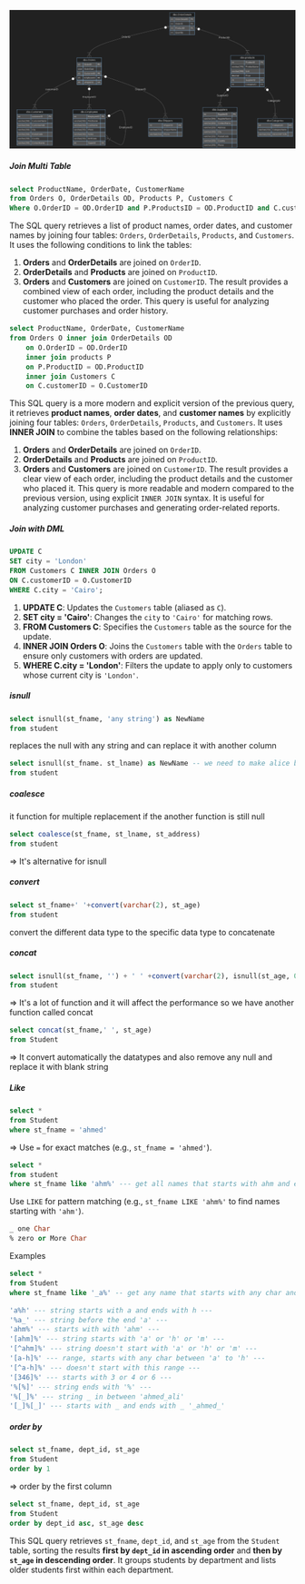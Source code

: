 ![](images/DBImage.png)
##### Join Multi Table
```sql
select ProductName, OrderDate, CustomerName
from Orders O, OrderDetails OD, Products P, Customers C
Where O.OrderID = OD.OrderID and P.ProductsID = OD.ProductID and C.customerID = O.CustomerID
```
The SQL query retrieves a list of product names, order dates, and customer names by joining four tables: `Orders`, `OrderDetails`, `Products`, and `Customers`. It uses the following conditions to link the tables:
1. **Orders** and **OrderDetails** are joined on `OrderID`.
2. **OrderDetails** and **Products** are joined on `ProductID`.
3. **Orders** and **Customers** are joined on `CustomerID`.
The result provides a combined view of each order, including the product details and the customer who placed the order. This query is useful for analyzing customer purchases and order history.

```sql
select ProductName, OrderDate, CustomerName
from Orders O inner join OrderDetails OD
	on O.OrderID = OD.OrderID
	inner join products P
	on P.ProductID = OD.ProductID
	inner join Customers C
	on C.customerID = O.CustomerID
```

This SQL query is a more modern and explicit version of the previous query, it retrieves **product names**, **order dates**, and **customer names** by explicitly joining four tables: `Orders`, `OrderDetails`, `Products`, and `Customers`. It uses **INNER JOIN** to combine the tables based on the following relationships:
1. **Orders** and **OrderDetails** are joined on `OrderID`.
2. **OrderDetails** and **Products** are joined on `ProductID`.
3. **Orders** and **Customers** are joined on `CustomerID`.
The result provides a clear view of each order, including the product details and the customer who placed it. This query is more readable and modern compared to the previous version, using explicit `INNER JOIN` syntax. It is useful for analyzing customer purchases and generating order-related reports.

##### Join with DML
```sql
UPDATE C
SET city = 'London'
FROM Customers C INNER JOIN Orders O 
ON C.customerID = O.CustomerID
WHERE C.city = 'Cairo';
```
1. **UPDATE C**: Updates the `Customers` table (aliased as `C`).
2. **SET city = 'Cairo'**: Changes the `city` to `'Cairo'` for matching rows.
3. **FROM Customers C**: Specifies the `Customers` table as the source for the update.
4. **INNER JOIN Orders O**: Joins the `Customers` table with the `Orders` table to ensure only customers with orders are updated.
5. **WHERE C.city = 'London'**: Filters the update to apply only to customers whose current city is `'London'`.


##### isnull
```sql
select isnull(st_fname, 'any string') as NewName
from student
```
replaces the null with any string and can replace it with another column
```sql
select isnull(st_fname. st_lname) as NewName -- we need to make alice because it's new column --
from student
```

##### coalesce
it function for multiple replacement if the another function is still null
```sql
select coalesce(st_fname, st_lname, st_address)
from student
```
=> It's alternative for isnull

##### convert
```sql
select st_fname+' '+convert(varchar(2), st_age)
from student
```
convert the different data type to the specific data type to concatenate 

##### concat
```sql
select isnull(st_fname, '') + ' ' +convert(varchar(2), isnull(st_age, 0))
from student
```
=> It's a lot of function and it will affect the performance so we have another function called concat

```sql
select concat(st_fname,' ', st_age)
from Student
```
=> It convert automatically the datatypes and also remove any null and replace it with blank string

##### Like
```sql 
select *
from Student
where st_fname = 'ahmed'
```
=> Use `=` for exact matches (e.g., `st_fname = 'ahmed'`).
```sql
select *
from student
where st_fname like 'ahm%' --- get all names that starts with ahm and enc with any characters
```
Use `LIKE` for pattern matching (e.g., `st_fname LIKE 'ahm%'` to find names starting with `'ahm'`).
```sql
_ one Char
% zero or More Char
```
Examples
```sql
select *
from Student
where st_fname like '_a%' -- get any name that starts with any char and after it 'a' follows with any chars--
```

```sql
'a%h' --- string starts with a and ends with h ---
'%a_' --- string before the end 'a' ---
'ahm%' --- starts with with 'ahm' ---
'[ahm]%' --- string starts with 'a' or 'h' or 'm' ---
'[^ahm]%' --- string doesn't start with 'a' or 'h' or 'm' ---
'[a-h]%' --- range, starts with any char between 'a' to 'h' ---
'[^a-h]%' --- doesn't start with this range ---
'[346]%' --- starts with 3 or 4 or 6 ---
'%[%]' --- string ends with '%' ---
'%[_]%' --- string _ in between 'ahmed_ali'
'[_]%[_]' --- starts with _ and ends with _ '_ahmed_'
```


##### order by
```sql
select st_fname, dept_id, st_age
from Student
order by 1
```
=> order by the first column

```sql
select st_fname, dept_id, st_age
from Student
order by dept_id asc, st_age desc
```
This SQL query retrieves `st_fname`, `dept_id`, and `st_age` from the `Student` table, sorting the results **first by `dept_id` in ascending order** and **then by `st_age` in descending order**. It groups students by department and lists older students first within each department.